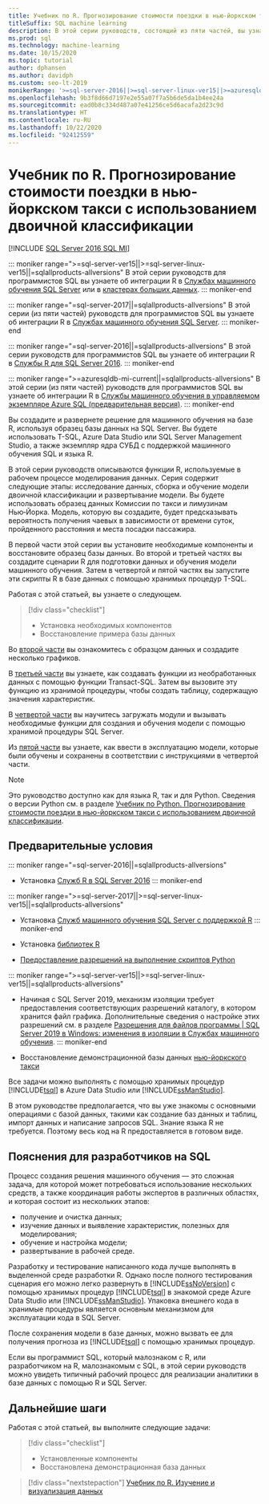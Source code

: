 ```yaml
---
title: Учебник по R. Прогнозирование стоимости поездки в нью-йоркском такси с использованием двоичной классификации
titleSuffix: SQL machine learning
description: В этой серии руководств, состоящий из пяти частей, вы узнаете, как внедрять код R в хранимые процедуры SQL Server и функции T-SQL с использованием машинного обучения SQL для прогнозирования стоимости поездки в нью-йоркском такси с помощью двоичной классификации.
ms.prod: sql
ms.technology: machine-learning
ms.date: 10/15/2020
ms.topic: tutorial
author: dphansen
ms.author: davidph
ms.custom: seo-lt-2019
monikerRange: '>=sql-server-2016||>=sql-server-linux-ver15||>=azuresqldb-mi-current||=sqlallproducts-allversions'
ms.openlocfilehash: 9b3f8d66d7197e2e55a07f7a5b6de5da1b4ee24a
ms.sourcegitcommit: ead0b8c334d487a07e41256ce5d6acafa2d23c9d
ms.translationtype: HT
ms.contentlocale: ru-RU
ms.lasthandoff: 10/22/2020
ms.locfileid: "92412559"
---
```

# <a name="r-tutorial-predict-nyc-taxi-fares-with-binary-classification"></a>Учебник по R. Прогнозирование стоимости поездки в нью-йоркском такси с использованием двоичной классификации
[!INCLUDE [SQL Server 2016 SQL MI](../../includes/applies-to-version/sqlserver2016-asdbmi.md)]

::: moniker range=">=sql-server-ver15||>=sql-server-linux-ver15||=sqlallproducts-allversions"
В этой серии руководств для программистов SQL вы узнаете об интеграции R в [Службах машинного обучения SQL Server](../sql-server-machine-learning-services.md) или в [кластерах больших данных](../../big-data-cluster/machine-learning-services.md).
::: moniker-end

::: moniker range="=sql-server-2017||=sqlallproducts-allversions"
В этой серии (из пяти частей) руководств для программистов SQL вы узнаете об интеграции R в [Службах машинного обучения SQL Server](../sql-server-machine-learning-services.md).
::: moniker-end

::: moniker range="=sql-server-2016||=sqlallproducts-allversions"
В этой серии руководств для программистов SQL вы узнаете об интеграции R в [Службы R для SQL Server 2016](../sql-server-machine-learning-services.md).
::: moniker-end

::: moniker range=">=azuresqldb-mi-current||=sqlallproducts-allversions"
В этой серии (из пяти частей) руководств для программистов SQL вы узнаете об интеграции R в [Службы машинного обучения в управляемом экземпляре Azure SQL (предварительная версия)](/azure/azure-sql/managed-instance/machine-learning-services-overview).
::: moniker-end

Вы создадите и развернете решение для машинного обучения на базе R, используя образец базы данных на SQL Server. Вы будете использовать T-SQL, Azure Data Studio или SQL Server Management Studio, а также экземпляр ядра СУБД с поддержкой машинного обучения SQL и языка R.

В этой серии руководств описываются функции R, используемые в рабочем процессе моделирования данных. Серия содержит следующие этапы: исследование данных, сборка и обучение модели двоичной классификации и развертывание модели. Вы будете использовать образец данных Комиссии по такси и лимузинам Нью‑Йорка. Модель, которую вы создадите, будет предсказывать вероятность получения чаевых в зависимости от времени суток, пройденного расстояния и места посадки пассажира.

В первой части этой серии вы установите необходимые компоненты и восстановите образец базы данных. Во второй и третьей частях вы создадите сценарии R для подготовки данных и обучения модели машинного обучения. Затем в четвертой и пятой частях вы запустите эти скрипты R в базе данных с помощью хранимых процедур T-SQL.

Работая с этой статьей, вы узнаете о следующем.

> [!div class="checklist"]
> + Установка необходимых компонентов
> + Восстановление примера базы данных

Во [второй части](r-taxi-classification-explore-data.md) вы ознакомитесь с образцом данных и создадите несколько графиков.

В [третьей части](r-taxi-classification-create-features.md) вы узнаете, как создавать функции из необработанных данных с помощью функции Transact-SQL. Затем вы вызовите эту функцию из хранимой процедуры, чтобы создать таблицу, содержащую значения характеристик.

В [четвертой части](r-taxi-classification-train-model.md) вы научитесь загружать модули и вызывать необходимые функции для создания и обучения модели с помощью хранимой процедуры SQL Server.

Из [пятой части](r-taxi-classification-deploy-model.md) вы узнаете, как ввести в эксплуатацию модели, которые были обучены и сохранены в соответствии с инструкциями в четвертой части.

> [!NOTE]
> Это руководство доступно как для языка R, так и для Python. Сведения о версии Python см. в разделе [Учебник по Python. Прогнозирование стоимости поездки в нью-йоркском такси с использованием двоичной классификации](r-taxi-classification-introduction.md).

## <a name="prerequisites"></a>Предварительные условия

::: moniker range="=sql-server-2016||=sqlallproducts-allversions"
+ Установка [Служб R в SQL Server 2016](../install/sql-r-services-windows-install.md#verify-installation)
::: moniker-end

::: moniker range=">=sql-server-2017||>=sql-server-linux-ver15||=sqlallproducts-allversions"
+ Установка [Служб машинного обучения SQL Server с поддержкой R](../install/sql-machine-learning-services-windows-install.md#verify-installation)
::: moniker-end

+ Установка [библиотек R](../package-management/r-package-information.md)

+ [Предоставление разрешений на выполнение скриптов Python](../security/user-permission.md)

::: moniker range=">=sql-server-ver15||>=sql-server-linux-ver15||=sqlallproducts-allversions"
+ Начиная с SQL Server 2019, механизм изоляции требует предоставления соответствующих разрешений каталогу, в котором хранится файл графика. Дополнительные сведения о настройке этих разрешений см. в разделе [Разрешения для файлов программы | SQL Server 2019 в Windows: изменения в изоляции в Службах машинного обучения](../install/sql-server-machine-learning-services-2019.md#file-permissions).
::: moniker-end

+ Восстановление демонстрационной базы данных [нью-йоркского такси](demo-data-nyctaxi-in-sql.md)

Все задачи можно выполнять с помощью хранимых процедур [!INCLUDE[tsql](../../includes/tsql-md.md)] в Azure Data Studio или [!INCLUDE[ssManStudio](../../includes/ssmanstudio-md.md)].

В этом руководстве предполагается, что вы уже знакомы с основными операциями с базой данных, такими как создание баз данных и таблиц, импорт данных и написание запросов SQL. Знание языка R не требуется. Поэтому весь код на R предоставляется в готовом виде.

## <a name="background-for-sql-developers"></a>Пояснения для разработчиков на SQL

Процесс создания решения машинного обучения — это сложная задача, для которой может потребоваться использование нескольких средств, а также координация работы экспертов в различных областях, и которая состоит из нескольких этапов:

+ получение и очистка данных;
+ изучение данных и выявление характеристик, полезных для моделирования;
+ обучение и настройка модели;
+ развертывание в рабочей среде.

Разработку и тестирование написанного кода лучше выполнять в выделенной среде разработки R. Однако после полного тестирования сценария его можно легко развернуть в [!INCLUDE[ssNoVersion](../../includes/ssnoversion-md.md)] с помощью хранимых процедур [!INCLUDE[tsql](../../includes/tsql-md.md)] в знакомой среде Azure Data Studio или [!INCLUDE[ssManStudio](../../includes/ssmanstudio-md.md)]. Упаковка внешнего кода в хранимые процедуры является основным механизмом для эксплуатации кода в SQL Server.

После сохранения модели в базе данных, можно вызвать ее для получения прогноза из [!INCLUDE[tsql](../../includes/tsql-md.md)] с помощью хранимых процедур.

Если вы программист SQL, который малознаком с R, или разработчиком на R, малознакомым с SQL, в этой серии руководств можно увидеть типичный рабочий процесс для реализации аналитики в базе данных с помощью R и SQL Server.

## <a name="next-steps"></a>Дальнейшие шаги

Работая с этой статьей, вы выполните следующие задачи:

> [!div class="checklist"]
> + Установленные компоненты
> + Восстановлена демонстрационная база данных

> [!div class="nextstepaction"]
> [Учебник по R. Изучение и визуализация данных](r-taxi-classification-explore-data.md)
